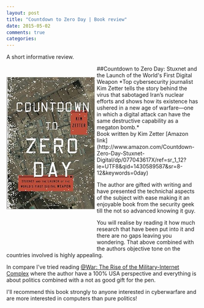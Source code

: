 ```yaml
---
layout: post
title: "Countdown to Zero Day | Book review"
date: 2015-05-02
comments: true
categories:
---
```

A short informative review.

<img style="float: left; margin-right: 5px; margin-top:30px; margin-bottom:100px;" src="/images/bookcover.jpg">
##Countdown to Zero Day: Stuxnet and the Launch of the World's First Digital Weapon
*Top cybersecurity journalist Kim Zetter tells the story behind the virus that sabotaged Iran’s nuclear efforts and shows how its existence has ushered in a new age of warfare—one in which a digital attack can have the same destructive capability as a megaton bomb.* </br>Book written by Kim Zetter [Amazon link](http://www.amazon.com/Countdown-Zero-Day-Stuxnet-Digital/dp/077043617X/ref=sr_1_12?ie=UTF8&qid=1430589587&sr=8-12&keywords=0day)

The author are gifted with writing and have presented the technichal aspects of the subject with ease making it an enjoyable book from the security geek till the not so advanced knowing it guy.

You will realise by reading it how much research that have been put into it and there are no gaps leaving you wondering.
That above combined with the authors objective tone on the countries involved is highly appealing.

In compare I've tried reading [@War: The Rise of the Military-Internet Complex](http://www.amazon.com/War-The-Rise-Military-Internet-Complex/dp/0544251792/ref=pd_bxgy_b_img_y) where the author have a 100% USA perspective and everything is about politics combined with a not as good gift for the pen.

I'll recommend this book strongly to anyone interested in cyberwarfare and are more interested in computers than pure politics!